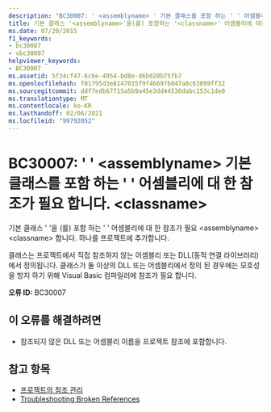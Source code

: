 ```yaml
---
description: "BC30007: ' <assemblyname> ' 기본 클래스를 포함 하는 ' ' 어셈블리에 대 한 참조가 필요 합니다.<classname>"
title: 기본 클래스 '<assemblyname>'을(를) 포함하는 '<classname>' 어셈블리에 대한 참조가 필요합니다.
ms.date: 07/20/2015
f1_keywords:
- bc30007
- vbc30007
helpviewer_keywords:
- BC30007
ms.assetid: 5f34cf47-6c6e-4954-bd8e-d6b020b75fb7
ms.openlocfilehash: f01795d3e8147015f9f46697b047a8c63099ff32
ms.sourcegitcommit: ddf7edb67715a5b9a45e3dd44536dabc153c1de0
ms.translationtype: MT
ms.contentlocale: ko-KR
ms.lasthandoff: 02/06/2021
ms.locfileid: "99792052"
---
```

# <a name="bc30007-reference-required-to-assembly-assemblyname-containing-the-base-class-classname"></a>BC30007: ' ' \<assemblyname> 기본 클래스를 포함 하는 ' ' 어셈블리에 대 한 참조가 필요 합니다. \<classname>

기본 클래스 ' '을 (를) 포함 하는 ' ' 어셈블리에 대 한 참조가 필요 \<assemblyname> \<classname> 합니다. 하나를 프로젝트에 추가합니다.

 클래스는 프로젝트에서 직접 참조하지 않는 어셈블리 또는 DLL(동적 연결 라이브러리)에서 정의됩니다. 클래스가 둘 이상의 DLL 또는 어셈블리에서 정의 된 경우에는 모호성을 방지 하기 위해 Visual Basic 컴파일러에 참조가 필요 합니다.

 **오류 ID:** BC30007

## <a name="to-correct-this-error"></a>이 오류를 해결하려면

- 참조되지 않은 DLL 또는 어셈블리 이름을 프로젝트 참조에 포함합니다.

## <a name="see-also"></a>참고 항목

- [프로젝트의 참조 관리](/visualstudio/ide/managing-references-in-a-project)
- [Troubleshooting Broken References](/visualstudio/ide/troubleshooting-broken-references)
